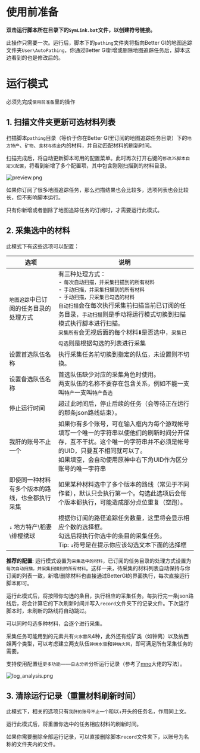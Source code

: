 # 使用前准备

**双击运行脚本所在目录下的`SymLink.bat`文件，以创建符号链接。**

此操作只需要一次。运行后，脚本下的`pathing`文件夹将指向Better GI的地图追踪文件夹`User\AutoPathing`，你通过Better GI新增或删除地图追踪任务后，脚本这边看到的也是修改后的。

# 运行模式

必须先完成`使用前准备`里的操作

## 1. 扫描文件夹更新可选材料列表

扫描脚本`pathing`目录（等价于你在Better GI里订阅的地图追踪任务目录）下的`地方特产`、`矿物`、`食材与炼金`内的材料，并自动匹配材料的刷新时间。

扫描完成后，将自动更新脚本可用的配置菜单。此时再次打开右键的`修改JS脚本自定义配置`，将看到新增了多个配置项，其中包含刚刚扫描到的材料目录。

![preview.png](https://foruda.gitee.com/images/1749967868807757262/ada1abf2_9716310.png)

如果你订阅了很多地图追踪任务，那么扫描结果也会比较多，选项列表也会比较长，但不影响脚本运行。

只有你新增或者删除了地图追踪任务的订阅时，才需要运行此模式。

## 2. 采集选中的材料

此模式下有这些选项可以配置：

| 选项 | 说明 |
| ---- | ---- |
| `地图追踪`中已订阅的任务目录的处理方式 | 有三种处理方式：<br>- `每次自动扫描，并采集扫描到的所有材料`<br>- `手动扫描，并采集扫描到的所有材料`<br>- `手动扫描，只采集已勾选的材料`<br>`自动扫描`会在每次执行采集前扫描当前已订阅的任务目录，`手动扫描`则是手动将运行模式切换到扫描模式执行脚本进行扫描。<br>`采集所有`会无视后面的每个材料⬇️是否选中，`采集已勾选`则是根据勾选的列表进行采集 |
| 设置首选队伍名称 | 执行采集任务前切换到指定的队伍，未设置则不切换。 |
| 设置备选队伍名称 | 首选队伍缺少对应的采集角色时使用。<br>两支队伍的名称不要存在包含关系，例如不能一支叫`特产`一支叫`特产备选` |
| 停止运行时间 | 超过此时间后，停止后续的任务（会等待正在运行的那条json路线结束）。 |
| 我肝的账号不止一个 | 如果你有多个账号，可在输入框内为每个游戏帐号填写一个唯一的字符串以使他们的刷新时间分开保存，互不干扰。这个唯一的字符串并不必须是帐号的UID，只要互不相同就可以了。 <br>如果填空，会自动使用原神中右下角UID作为区分账号的唯一字符串 |
| 即使同一种材料有多个版本的路线，也全都执行采集 | 如果某种材料选中了多个版本的路线（常见于不同作者），默认只会执行第一个。勾选此选项后会每个版本都执行，可能造成部分点位重复（空跑）。 |
| `↓` 地方特产\稻妻\绯樱绣球 | 根据你订阅的路径追踪任务数量，这里将会显示相应个数的选择框。<br>勾选后将执行你选中的条目的采集任务。<br>Tip: `↓`符号是在提示你应该勾选文本下面的选择框 |

**推荐的配置**: 运行模式设置为`采集选中的材料`，已订阅的任务目录的处理方式设置为`每次自动扫描，并采集扫描到的所有材料`。这样一来，待采集的材料列表自动保持与你订阅的列表一致，新增/删除材料也直接通过BetterGI的界面执行，每次直接运行脚本即可。

运行此模式后，将按照你勾选的条目，执行相应的采集任务。每执行完一条json路线后，将会计算它的下次刷新时间并写入`record`文件夹下的记录文件。下次运行脚本时，未刷新的路线将自动跳过。

可以同时勾选多种材料，会逐个进行采集。

采集任务可能用到的元素共有`火水雷风`4种，此外还有挖矿类（如钟离）以及纳西妲两个类型，可以考虑建立两支队伍`钟纳水雷`和`钟纳火风`，即可满足所有采集任务的需要。

支持使用配置组`更多功能`——`日志分析`分析运行记录（参考了[mno](https://github.com/Bedrockx)大佬的写法）。

![log_analysis.png](https://foruda.gitee.com/images/1749967993135535153/3bbeecd3_9716310.png)

## 3. 清除运行记录（重置材料刷新时间）

此模式下，相关的选项只有`我肝的账号不止一个`和以`↓`开头的任务名，作用同上文。

运行此模式后，将重置你选中的任务相应材料的刷新时间。

如果你需要删除全部运行记录，可以直接删除脚本`record`文件夹下，以账号为名称的文件夹内的文件。
